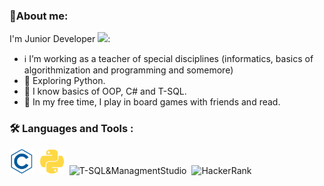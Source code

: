### 🦝About me:

I'm Junior Developer <img src="https://media.giphy.com/media/LU5Bi4kbqJOFPpSmyF/giphy.gif" width="30">:

- :information_source: I’m working as a teacher of special disciplines (informatics, basics of algorithmization and programming and somemore)
- :ledger: Exploring Python.
- :brain: I know basics of OOP, C# and T-SQL.
- :game_die: In my free time, I play in board games with friends and read.

### :hammer_and_wrench: Languages and Tools :
<div>
<img src="https://github.com/devicons/devicon/blob/master/icons/c/c-line.svg" title="C#" alt="C#" width="40" height="40"/>&nbsp;
<img src="https://github.com/devicons/devicon/blob/master/icons/python/python-plain.svg" title="Python" alt="Python" width="40" height="40"/>&nbsp;
<img src="https://github.com/benc-uk/icon-collection/blob/master/logos/logo_sql.svg" title="T-SQL&ManagmentStudio" alt="T-SQL&ManagmentStudio" width="40" height="40" "backgraungd=white"/>&nbsp;
<img src="[hackerrank.svg](https://github.com/iymtee/icons/blob/361fdebcae53eb23751e3fadba11be2f6d8b84c7/hackerrank.svg)" title="HackerRank" alt="HackerRank" width="40" height="40" "backgraungd=white"/>&nbsp;
</div>
